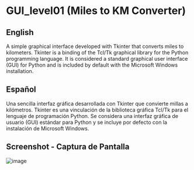 # GUI_level01 (Miles to KM Converter)

## English
A simple graphical interface developed with Tkinter that converts miles to kilometers.
Tkinter is a binding of the Tcl/Tk graphical library for the Python programming language. It is considered a standard graphical user interface (GUI) for Python and is included by default with the Microsoft Windows installation.

## Español
Una sencilla interfaz gráfica desarrollada con Tkinter que convierte millas a kilómetros.
Tkinter es una vinculación de la biblioteca gráfica Tcl/Tk para el lenguaje de programación Python. Se considera una interfaz gráfica de usuario (GUI) estándar para Python y se incluye por defecto con la instalación de Microsoft Windows.

## Screenshot - Captura de Pantalla
![image](https://github.com/tonicut/GUI_level01/assets/77945055/2a3bef87-144f-4db2-a39b-99bcf79deade)
